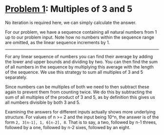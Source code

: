 # [Problem 1](https://projecteuler.net/problem=1): Multiples of 3 and 5

No iteration is required here, we can simply calculate the answer.

For our problem, we have a sequence containing all natural numbers from 1 up to our problem input.
Note how no numbers within the sequence range are omitted, as the linear sequence increments by 1.

---

For any linear sequence of numbers you can find their average by adding the lower and upper bounds and dividing by two.
You can then find the sum of all numbers in the sequence by multiplying this average with the length of the sequence.
We use this strategy to sum all multiples of 3 and 5 separately.

Since numbers can be multiples of both we need to then subtract these again to prevent them from counting twice.
We do this by subtracting the sum of all multiples of the product of 3 and 5, as by definition this gives us all numbers divisible by both 3 and 5.

Examining the answers for different inputs actually shows more underlying structure.
For values of n >= 2 and the input being 10^n, the answer is of the form `2, 3[n-1], 1, 6[n-2], 8`.
That is to say, a two, followed by n-1 threes, followed by a one, followed by n-2 sixes, followed by an eight.
